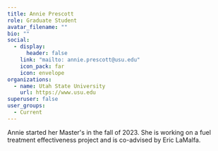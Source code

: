 ```yaml
---
title: Annie Prescott
role: Graduate Student
avatar_filename: ""
bio: ""
social:
  - display:
      header: false
    link: "mailto: annie.prescott@usu.edu"
    icon_pack: far
    icon: envelope
organizations:
  - name: Utah State University
    url: https://www.usu.edu
superuser: false
user_groups:
  - Current
---
```

Annie started her Master's in the fall of 2023. She is working on a fuel treatment effectiveness project and is co-advised by Eric LaMalfa.